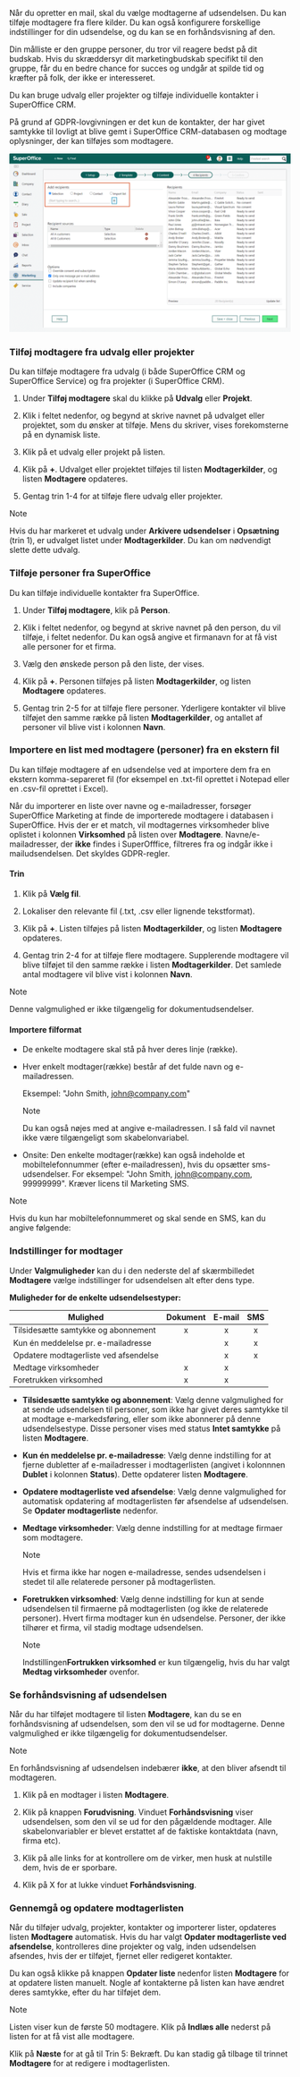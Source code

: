 <!-- markdownlint-disable-file MD041 MD034-->
Når du opretter en mail, skal du vælge modtagerne af udsendelsen. Du kan tilføje modtagere fra flere kilder. Du kan også konfigurere forskellige indstillinger for din udsendelse, og du kan se en forhåndsvisning af den.

Din målliste er den gruppe personer, du tror vil reagere bedst på dit budskab. Hvis du skræddersyr dit marketingbudskab specifikt til den gruppe, får du en bedre chance for succes og undgår at spilde tid og kræfter på folk, der ikke er interesseret.

Du kan bruge udvalg eller projekter og tilføje individuelle kontakter i SuperOffice CRM.

På grund af GDPR-lovgivningen er det kun de kontakter, der har givet samtykke til lovligt at blive gemt i SuperOffice CRM-databasen og modtage oplysninger, der kan tilføjes som modtagere.

![Du kan enten tilføje modtagerne fra et udvalg, et projekt, en individuel kontakt eller fra en ekstern liste, du importerer -screenshot][img3]

### Tilføj modtagere fra udvalg eller projekter

Du kan tilføje modtagere fra udvalg (i både SuperOffice CRM og SuperOffice Service) og fra projekter (i SuperOffice CRM).

1. Under **Tilføj modtagere** skal du klikke på **Udvalg** eller **Projekt**.

2. Klik i feltet nedenfor, og begynd at skrive navnet på udvalget eller projektet, som du ønsker at tilføje. Mens du skriver, vises forekomsterne på en dynamisk liste.

3. Klik på et udvalg eller projekt på listen.

4. Klik på **+**. Udvalget eller projektet tilføjes til listen **Modtagerkilder**, og listen **Modtagere** opdateres.

5. Gentag trin 1-4 for at tilføje flere udvalg eller projekter.

> [!NOTE]
> Hvis du har markeret et udvalg under **Arkivere udsendelser** i **Opsætning** (trin 1), er udvalget listet under **Modtagerkilder**. Du kan om nødvendigt slette dette udvalg.

### Tilføje personer fra SuperOffice

Du kan tilføje individuelle kontakter fra SuperOffice.

1. Under **Tilføj modtagere**, klik på **Person**.

2. Klik i feltet nedenfor, og begynd at skrive navnet på den person, du vil tilføje, i feltet nedenfor. Du kan også angive et firmanavn for at få vist alle personer for et firma.

3. Vælg den ønskede person på den liste, der vises.

4. Klik på **+**. Personen tilføjes på listen **Modtagerkilder**, og listen **Modtagere** opdateres.

5. Gentag trin 2-5 for at tilføje flere personer. Yderligere kontakter vil blive tilføjet den samme række på listen **Modtagerkilder**, og antallet af personer vil blive vist i kolonnen **Navn**.

### Importere en list med modtagere (personer) fra en ekstern fil

Du kan tilføje modtagere af en udsendelse ved at importere dem fra en ekstern  komma-separeret fil (for eksempel en .txt-fil oprettet i Notepad eller en .csv-fil oprettet i Excel).

Når du importerer en liste over navne og e-mailadresser, forsøger SuperOffice Marketing at finde de importerede modtagere i databasen i SuperOffice. Hvis der er et match, vil modtagernes virksomheder blive oplistet i kolonnen **Virksomhed** på listen over **Modtagere**. Navne/e-mailadresser, der **ikke** findes i SuperOfffice, filtreres fra og indgår ikke i mailudsendelsen. Det skyldes GDPR-regler.

#### Trin

1. Klik på **Vælg fil**.

2. Lokaliser den relevante fil (.txt, .csv eller lignende tekstformat).

3. Klik på **+**. Listen tilføjes på listen **Modtagerkilder**, og listen **Modtagere** opdateres.

4. Gentag trin 2-4 for at tilføje flere modtagere. Supplerende modtagere vil blive tilføjet til den samme række i listen **Modtagerkilder**. Det samlede antal modtagere vil blive vist i kolonnen **Navn**.

> [!NOTE]
> Denne valgmulighed er ikke tilgængelig for dokumentudsendelser.

#### Importere filformat

* De enkelte modtagere skal stå på hver deres linje (række).

* Hver enkelt modtager(række) består af det fulde navn og e-mailadressen.

    Eksempel: "John Smith, john@company.com"

    > [!NOTE]
    > Du kan også nøjes med at angive e-mailadressen. I så fald vil navnet ikke være tilgængeligt som skabelonvariabel.

* Onsite: Den enkelte modtager(række) kan også indeholde et mobiltelefonnummer (efter e-mailadressen), hvis du opsætter sms-udsendelser. For eksempel: "John Smith, john@company.com, 99999999". Kræver licens til Marketing SMS.

> [!NOTE]
> Hvis du kun har mobiltelefonnummeret og skal sende en SMS, kan du angive følgende:

### Indstillinger for modtager

Under **Valgmuligheder** kan du i den nederste del af skærmbilledet **Modtagere** vælge indstillinger for udsendelsen alt efter dens type.

**Muligheder for de enkelte udsendelsestyper:**

| Mulighed | Dokument | E-mail | SMS |
|---|:-:|:-:|:-:|
| Tilsidesætte samtykke og abonnement | x | x | x |
| Kun én meddelelse pr. e-mailadresse | | x | x |
| Opdatere modtagerliste ved afsendelse | | x | x |
| Medtage virksomheder | x | x | |
| Foretrukken virksomhed | x | x | |

* **Tilsidesætte samtykke og abonnement**: Vælg denne valgmulighed for at sende udsendelsen til personer, som ikke har givet deres samtykke til at modtage e-markedsføring, eller som ikke abonnerer på denne udsendelsestype. Disse personer vises med status **Intet samtykke** på listen **Modtagere**.

* **Kun én meddelelse pr. e-mailadresse**: Vælg denne indstilling for at fjerne dubletter af e-mailadresser i modtagerlisten (angivet i kolonnnen **Dublet** i kolonnen **Status**). Dette opdaterer listen **Modtagere**.

* **Opdatere modtagerliste ved afsendelse**: Vælg denne valgmulighed for automatisk opdatering af modtagerlisten før afsendelse af udsendelsen. Se **Opdater modtagerliste** nedenfor.

* **Medtage virksomheder**: Vælg denne indstilling for at medtage firmaer som modtagere.

    > [!NOTE]
    > Hvis et firma ikke har nogen e-mailadresse, sendes udsendelsen i stedet til alle relaterede personer på modtagerlisten.

* **Foretrukken virksomhed**: Vælg denne indstilling for kun at sende udsendelsen til firmaerne på modtagerlisten (og ikke de relaterede personer). Hvert firma modtager kun én udsendelse. Personer, der ikke tilhører et firma, vil stadig modtage udsendelsen.

    > [!NOTE]
    > Indstillingen**Fortrukken virksomhed** er kun tilgængelig, hvis du har valgt **Medtag virksomheder** ovenfor.

### Se forhåndsvisning af udsendelsen

Når du har tilføjet modtagere til listen **Modtagere**, kan du se en forhåndsvisning af udsendelsen, som den vil se ud for modtagerne. Denne valgmulighed er ikke tilgængelig for dokumentudsendelser.

> [!NOTE]
> En forhåndsvisning af udsendelsen indebærer **ikke**, at den bliver afsendt til modtageren.

1. Klik på en modtager i listen **Modtagere**.

2. Klik på knappen **Forudvisning**. Vinduet **Forhåndsvisning** viser udsendelsen, som den vil se ud for den pågældende modtager. Alle skabelonvariabler er blevet erstattet af de faktiske kontaktdata (navn, firma etc).

3. Klik på alle links for at kontrollere om de virker, men husk at nulstille dem, hvis de er sporbare.

4. Klik på X for at lukke vinduet **Forhåndsvisning**.

### Gennemgå og opdatere modtagerlisten

Når du tilføjer udvalg, projekter, kontakter og importerer lister, opdateres listen **Modtagere** automatisk. Hvis du har valgt **Opdater modtagerliste ved afsendelse**, kontrolleres dine projekter og valg, inden udsendelsen afsendes, hvis der er tilføjet, fjernet eller redigeret kontakter.

Du kan også klikke på knappen **Opdater liste** nedenfor listen **Modtagere** for at opdatere listen manuelt. Nogle af kontakterne på listen kan have ændret deres samtykke, efter du har tilføjet dem.

> [!NOTE]
> Listen viser kun de første 50 modtagere. Klik på **Indlæs alle** nederst på listen for at få vist alle modtagere.

Klik på **Næste** for at gå til Trin 5: Bekræft. Du kan stadig gå tilbage til trinnet **Modtagere** for at redigere i modtagerlisten.

<!-- Referenced images -->
[img3]: ../../../../../../media/loc/en/marketing/add-target-list.png
